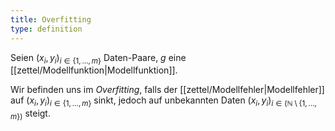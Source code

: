 ```yaml
---
title: Overfitting
type: definition
---
```


Seien $(x_i, y_i)_{i \in \{ 1, \dots, m \}}$ Daten-Paare, $g$ eine [[zettel/Modellfunktion|Modellfunktion]].

Wir befinden uns im *Overfitting*, falls der [[zettel/Modellfehler|Modellfehler]] auf $(x_i, y_i)_{i \in \{ 1, \dots, m \}}$ sinkt, jedoch auf unbekannten Daten $(x_i, y_i)_{i \in (\mathbb{N} \setminus \{ 1, \dots, m \})}$ steigt.